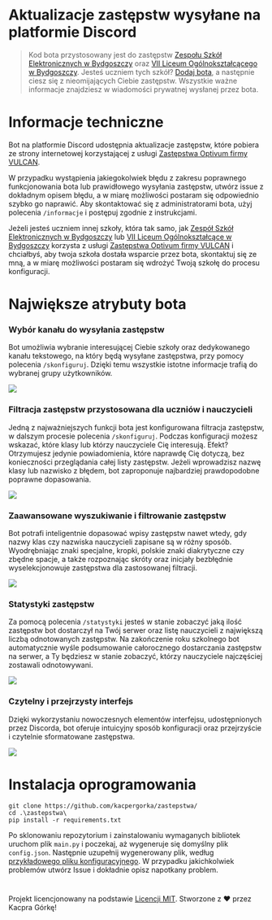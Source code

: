 # Aktualizacje zastępstw wysyłane na platformie Discord
> Kod bota przystosowany jest do zastępstw [Zespołu Szkół Elektronicznych w Bydgoszczy](https://zastepstwa.zse.bydgoszcz.pl/) oraz [VII Liceum Ogólnokształcącego w Bydgoszczy](https://www.7lo.bydgoszcz.pl/zastep/zastep.html). Jesteś uczniem tych szkół? [Dodaj bota](https://discord.com/oauth2/authorize?client_id=1278769348822962196&permissions=8&integration_type=0&scope=bot+applications.commands), a następnie ciesz się z nieomijających Ciebie zastępstw. Wszystkie ważne informacje znajdziesz w wiadomości prywatnej wysłanej przez bota.

# Informacje techniczne
Bot na platformie Discord udostępnia aktualizacje zastępstw, które pobiera ze strony internetowej korzystającej z usługi [Zastępstwa Optivum firmy VULCAN](https://duckduckgo.com/?t=h_&q=Zast%C4%99pstwa+Optivum+firmy+VULCAN&ia=web).

W przypadku wystąpienia jakiegokolwiek błędu z zakresu poprawnego funkcjonowania bota lub prawidłowego wysyłania zastępstw, utwórz issue z dokładnym opisem błędu, a w miarę możliwości postaram się odpowiednio szybko go naprawić. Aby skontaktować się z administratorami bota, użyj polecenia `/informacje` i postępuj zgodnie z instrukcjami.

Jeżeli jesteś uczniem innej szkoły, która tak samo, jak [Zespół Szkół Elektronicznych w Bydgoszczy](https://zse.bydgoszcz.pl/) lub [VII Liceum Ogólnokształcące w Bydgoszczy](https://www.7lo.bydgoszcz.pl) korzysta z usługi [Zastępstwa Optivum firmy VULCAN](https://duckduckgo.com/?t=h_&q=Zast%C4%99pstwa+Optivum+firmy+VULCAN&ia=web) i chciałbyś, aby twoja szkoła dostała wsparcie przez bota, skontaktuj się ze mną, a w miarę możliwości postaram się wdrożyć Twoją szkołę do procesu konfiguracji.

# Największe atrybuty bota
### Wybór kanału do wysyłania zastępstw
Bot umożliwia wybranie interesującej Ciebie szkoły oraz dedykowanego kanału tekstowego, na który będą wysyłane zastępstwa, przy pomocy polecenia `/skonfiguruj`. Dzięki temu wszystkie istotne informacje trafią do wybranej grupy użytkowników.

![](https://github.com/user-attachments/assets/8a5abae6-f712-45e5-8509-8605897ff96f)

### Filtracja zastępstw przystosowana dla uczniów i nauczycieli
Jedną z najważniejszych funkcji bota jest konfigurowana filtracja zastępstw, w dalszym procesie polecenia `/skonfiguruj`. Podczas konfiguracji możesz wskazać, które klasy lub którzy nauczyciele Cię interesują. Efekt? Otrzymujesz jedynie powiadomienia, które naprawdę Cię dotyczą, bez konieczności przeglądania całej listy zastępstw. Jeżeli wprowadzisz nazwę klasy lub nazwisko z błędem, bot zaproponuje najbardziej prawdopodobne poprawne dopasowania.

![](https://github.com/user-attachments/assets/e88894e4-5ef1-434a-871b-19dc581a6284)

### Zaawansowane wyszukiwanie i filtrowanie zastępstw
Bot potrafi inteligentnie dopasować wpisy zastępstw nawet wtedy, gdy nazwy klas czy nazwiska nauczycieli zapisane są w różny sposób. Wyodrębniając znaki specjalne, kropki, polskie znaki diakrytyczne czy zbędne spacje, a także rozpoznając skróty oraz inicjały bezbłędnie wyselekcjonowuje zastępstwa dla zastosowanej filtracji.

![](https://github.com/user-attachments/assets/44c43199-d928-4784-afeb-e2efa80cf929)

### Statystyki zastępstw
Za pomocą polecenia `/statystyki` jesteś w stanie zobaczyć jaką ilość zastępstw bot dostarczył na Twój serwer oraz listę nauczycieli z największą liczbą odnotowanych zastępstw. Na zakończenie roku szkolnego bot automatycznie wyśle podsumowanie całorocznego dostarczania zastępstw na serwer, a Ty będziesz w stanie zobaczyć, którzy nauczyciele najczęściej zostawali odnotowywani.

![](https://github.com/user-attachments/assets/1cb6ed7a-063d-4e93-9b70-157496ffb34c)

### Czytelny i przejrzysty interfejs
Dzięki wykorzystaniu nowoczesnych elementów interfejsu, udostępnionych przez Discorda, bot oferuje intuicyjny sposób konfiguracji oraz przejrzyście i czytelnie sformatowane zastępstwa.

![](https://github.com/user-attachments/assets/a4248095-d4c9-4ebc-9463-13355aef1caa)

# Instalacja oprogramowania
	git clone https://github.com/kacpergorka/zastepstwa/
	cd .\zastepstwa\
	pip install -r requirements.txt

Po sklonowaniu repozytorium i zainstalowaniu wymaganych bibliotek uruchom plik `main.py` i poczekaj, aż wygeneruje się domyślny plik `config.json`. Następnie uzupełnij wygenerowany plik, według [przykładowego pliku konfiguracyjnego](https://github.com/user-attachments/files/22122260/config.json). W przypadku jakichkolwiek problemów utwórz Issue i dokładnie opisz napotkany problem.

#
Projekt licencjonowany na podstawie [Licencji MIT](./LICENSE). Stworzone z ❤️ przez Kacpra Górkę!
